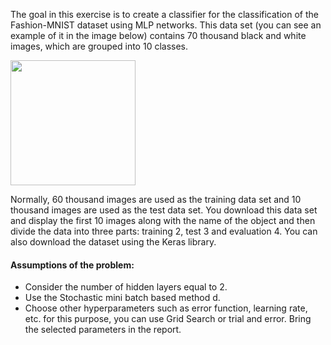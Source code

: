 
The goal in this exercise is to create a classifier for the classification of the Fashion-MNIST dataset using MLP networks. This data set (you can see an example of it in the image below) contains 70 thousand black and white images, which are grouped into 10 classes.

<img src="https://github.com/masoudrahimi39/Machine-Learning-Hands-On-Projects/assets/65596290/f2347bc2-d097-47b8-8f73-25d7c42fef00" width="200">


Normally, 60 thousand images are used as the training data set and 10 thousand images are used as the test data set. You download this data set and display the first 10 images along with the name of the object and then divide the data into three parts: training 2, test 3 and evaluation 4.
You can also download the dataset using the Keras library.

#### Assumptions of the problem:

- Consider the number of hidden layers equal to 2.
- Use the Stochastic mini batch based method d.
- Choose other hyperparameters such as error function, learning rate, etc. for this purpose, you can use Grid Search or trial and error. Bring the selected parameters in the report.
